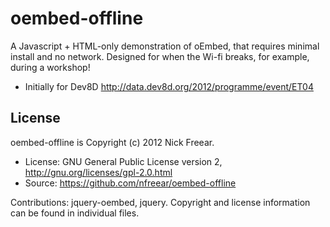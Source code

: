 oembed-offline
==============

A Javascript + HTML-only demonstration of oEmbed, that requires minimal install and no network. Designed for when the Wi-fi breaks, for example, during a workshop!

* Initially for Dev8D <http://data.dev8d.org/2012/programme/event/ET04>

License
-------

oembed-offline is Copyright (c) 2012 Nick Freear.

* License: GNU General Public License version 2,
  <http://gnu.org/licenses/gpl-2.0.html>
* Source: <https://github.com/nfreear/oembed-offline>

Contributions: jquery-oembed, jquery.
Copyright and license information can be found in individual files.

